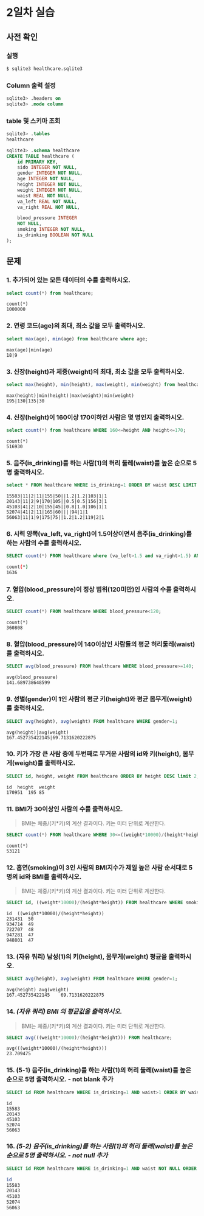 # 2일차 실습

## 사전 확인

### 실행

```bash
$ sqlite3 healthcare.sqlite3 
```

### Column 출력 설정

```sql
sqlite3> .headers on 
sqlite3> .mode column
```

### table 및 스키마 조회

```sql
sqlite3> .tables
healthcare

sqlite3> .schema healthcare
CREATE TABLE healthcare (
    id PRIMARY KEY,        
    sido INTEGER NOT NULL, 
    gender INTEGER NOT NULL,
    age INTEGER NOT NULL,  
    height INTEGER NOT NULL,
    weight INTEGER NOT NULL,
    waist REAL NOT NULL,   
    va_left REAL NOT NULL, 
    va_right REAL NOT NULL,

    blood_pressure INTEGER 
    NOT NULL,
    smoking INTEGER NOT NULL,
    is_drinking BOOLEAN NOT NULL
);
```

## 문제

### 1. 추가되어 있는 모든 데이터의 수를 출력하시오.

```sql
select count(*) from healthcare;
```

```sqlite
count(*)
1000000
```

### 2. 연령 코드(age)의 최대, 최소 값을 모두 출력하시오. 

```sql
select max(age), min(age) from healthcare where age;
```

```sqlite
max(age)|min(age)
18|9
```

### 3. 신장(height)과 체중(weight)의 최대, 최소 값을 모두 출력하시오.

```sql
select max(height), min(height), max(weight), min(weight) from healthcare where height and weight;
```

```sqlite
max(height)|min(height)|max(weight)|min(weight)
195|130|135|30
```

### 4. 신장(height)이 160이상 170이하인 사람은 몇 명인지 출력하시오.

```sql
select count(*) from healthcare WHERE 160<=height AND height<=170;
```

```
count(*)
516930
```

### 5. 음주(is_drinking)를 하는 사람(1)의 허리 둘레(waist)를 높은 순으로 5명 출력하시오. 

```sql
select * FROM healthcare WHERE is_drinking=1 ORDER BY waist DESC LIMIT 5;
```

```
15583|11|2|11|155|50||1.2|1.2|103|1|1
20143|11|2|9|170|105||0.5|0.5|156|3|1
45103|41|2|10|155|45||0.8|1.0|106|1|1
52074|41|2|11|165|60||||94|1|1
56063|11|1|9|175|75||1.2|1.2|119|2|1
```

### 6. 시력 양쪽(va_left, va_right)이 1.5이상이면서 음주(is_drinking)를 하는 사람의 수를 출력하시오.

```sql
SELECT count(*) FROM healthcare where (va_left>1.5 and va_right>1.5) AND is_drinking = 1;
```

```bash
count(*)
1636
```

### 7. 혈압(blood_pressure)이 정상 범위(120미만)인 사람의 수를 출력하시오.

```sql
SELECT count(*) FROM healthcare WHERE blood_pressure<120;
```

```
count(*)
360808
```

### 8. 혈압(blood_pressure)이 140이상인 사람들의 평균 허리둘레(waist)를 출력하시오.

```sql
SELECT avg(blood_pressure) FROM healthcare WHERE blood_pressure>=140;
```

```
avg(blood_pressure)
141.689738648599
```

### 9. 성별(gender)이 1인 사람의 평균 키(height)와 평균 몸무게(weight)를 출력하시오.

```sql
SELECT avg(height), avg(weight) FROM healthcare WHERE gender=1;
```

```
avg(height)|avg(weight)
167.452735422145|69.7131620222875
```

### 10. 키가 가장 큰 사람 중에 두번째로 무거운 사람의 id와 키(height), 몸무게(weight)를 출력하시오.

```sql
SELECT id, height, weight FROM healthcare ORDER BY height DESC limit 2,1;
```

```
id	height	weight
170951	195	85
```

### 11. BMI가 30이상인 사람의 수를 출력하시오. 

> BMI는 체중/(키*키)의 계산 결과이다. 
> 키는 미터 단위로 계산한다.

```sql
SELECT count(*) FROM healthcare WHERE 30<=((weight*10000)/(height*height));
```

```
count(*)
53121
```

### 12. 흡연(smoking)이 3인 사람의 BMI지수가 제일 높은 사람 순서대로 5명의 id와 BMI를 출력하시오.

> BMI는 체중/(키*키)의 계산 결과이다. 
> 키는 미터 단위로 계산한다.

```sql
SELECT id, ((weight*10000)/(height*height)) FROM healthcare WHERE smoking=3 ORDER BY((weight*10000)/(height*height)) DESC LIMIT 5;
```

```
id	((weight*10000)/(height*height))
231431	50
934714	49
722707	48
947281	47
948801	47
```

### 13. (자유 쿼리) 남성(1)의 키(height), 몸무게(weight) 평균을 출력하시오.

```sql
SELECT avg(height), avg(weight) FROM healthcare WHERE gender=1;
```

```
avg(height)	avg(weight)
167.452735422145	69.7131620222875
```

### 14. *(자유 쿼리) BMI 의 평균값을 출력하시오.*

> BMI는 체중/(키*키)의 계산 결과이다. 
> 키는 미터 단위로 계산한다.

```sql
SELECT avg(((weight*10000)/(height*height))) FROM healthcare;
```

```
avg(((weight*10000)/(height*height)))
23.709475
```

### 15. (5-1) 음주(is_drinking)를 하는 사람(1)의 허리 둘레(waist)를 높은 순으로 5명 출력하시오. - not blank 추가

```sql
SELECT id FROM healthcare WHERE is_drinking=1 AND waist>1 ORDER BY waist DESC LIMIT 5;
```

```
id
15583
20143
45103
52074
56063
```

### 16. *(5-2) 음주(is_drinking)를 하는 사람(1)의 허리 둘레(waist)를 높은 순으로 5명 출력하시오. - not null 추가*

```sql
SELECT id FROM healthcare WHERE is_drinking=1 AND waist NOT NULL ORDER BY waist DESC LIMIT 5;
```

```bash
id
15583
20143
45103
52074
56063
```

